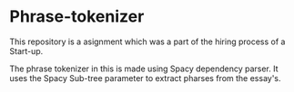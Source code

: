 # Phrase-tokenizer
This repository is a asignment which was a part of the hiring process of a Start-up.

The phrase tokenizer in this is made using Spacy dependency parser.
It uses the Spacy Sub-tree parameter to  extract pharses from the essay's.
